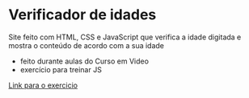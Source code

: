 # Verificador de idades
Site feito com HTML, CSS e JavaScript que verifica a idade digitada e mostra o conteúdo de acordo com a sua idade 

- feito durante aulas do Curso em Video
- exercício para treinar JS

[Link para o exercicio]() 
